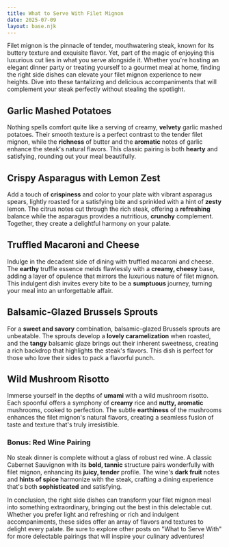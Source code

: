 ```yaml
---
title: What to Serve With Filet Mignon
date: 2025-07-09
layout: base.njk
---
```


Filet mignon is the pinnacle of tender, mouthwatering steak, known for its buttery texture and exquisite flavor. Yet, part of the magic of enjoying this luxurious cut lies in what you serve alongside it. Whether you're hosting an elegant dinner party or treating yourself to a gourmet meal at home, finding the right side dishes can elevate your filet mignon experience to new heights. Dive into these tantalizing and delicious accompaniments that will complement your steak perfectly without stealing the spotlight.

## **Garlic Mashed Potatoes**
Nothing spells comfort quite like a serving of creamy, **velvety** garlic mashed potatoes. Their smooth texture is a perfect contrast to the tender filet mignon, while the **richness** of butter and the **aromatic** notes of garlic enhance the steak's natural flavors. This classic pairing is both **hearty** and satisfying, rounding out your meal beautifully.

## **Crispy Asparagus with Lemon Zest**
Add a touch of **crispiness** and color to your plate with vibrant asparagus spears, lightly roasted for a satisfying bite and sprinkled with a hint of **zesty** lemon. The citrus notes cut through the rich steak, offering a **refreshing** balance while the asparagus provides a nutritious, **crunchy** complement. Together, they create a delightful harmony on your palate.

## **Truffled Macaroni and Cheese**
Indulge in the decadent side of dining with truffled macaroni and cheese. The **earthy** truffle essence melds flawlessly with a **creamy, cheesy** base, adding a layer of opulence that mirrors the luxurious nature of filet mignon. This indulgent dish invites every bite to be a **sumptuous** journey, turning your meal into an unforgettable affair.

## **Balsamic-Glazed Brussels Sprouts**
For a **sweet and savory** combination, balsamic-glazed Brussels sprouts are unbeatable. The sprouts develop a **lovely caramelization** when roasted, and the **tangy** balsamic glaze brings out their inherent sweetness, creating a rich backdrop that highlights the steak's flavors. This dish is perfect for those who love their sides to pack a flavorful punch.

## **Wild Mushroom Risotto**
Immerse yourself in the depths of **umami** with a wild mushroom risotto. Each spoonful offers a symphony of **creamy** rice and **nutty, aromatic** mushrooms, cooked to perfection. The subtle **earthiness** of the mushrooms enhances the filet mignon's natural flavors, creating a seamless fusion of taste and texture that's truly irresistible.

### Bonus: Red Wine Pairing
No steak dinner is complete without a glass of robust red wine. A classic Cabernet Sauvignon with its **bold, tannic** structure pairs wonderfully with filet mignon, enhancing its **juicy, tender** profile. The wine's **dark fruit** notes and **hints of spice** harmonize with the steak, crafting a dining experience that's both **sophisticated** and satisfying.

In conclusion, the right side dishes can transform your filet mignon meal into something extraordinary, bringing out the best in this delectable cut. Whether you prefer light and refreshing or rich and indulgent accompaniments, these sides offer an array of flavors and textures to delight every palate. Be sure to explore other posts on "What to Serve With" for more delectable pairings that will inspire your culinary adventures!